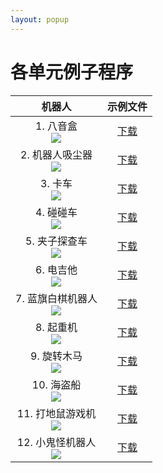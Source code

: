 ```yaml
---
layout: popup
---
```


# 各单元例子程序

|                                    机器人                                     |   示例文件    |
|:-----------------------------------------------------------------------------:|:-------------:|
|        1. 八音盒<br />![](/assets/images/edu/dream/dream1-3_orgol.jpg)        | [下载][ex_01] |
| 2. 机器人吸尘器<br />![](/assets/images/edu/dream/dream1-3_cleaningrobot.jpg) | [下载][ex_02] |
|         3. 卡车<br />![](/assets/images/edu/dream/dream1-3_truck.jpg)         | [下载][ex_03] |
|      4. 碰碰车<br />![](/assets/images/edu/dream/dream1-3_bumpercar.jpg)      | [下载][ex_04] |
|   5. 夹子探查车<br />![](/assets/images/edu/dream/dream1-3_probingcar.jpg)    | [下载][ex_05] |
|       6. 电吉他<br />![](/assets/images/edu/dream/dream1-3_guitar.jpg)        | [下载][ex_06] |
|  7. 蓝旗白棋机器人<br />![](/assets/images/edu/dream/dream1-3_flaggame.jpg)   | [下载][ex_07] |
|        8. 起重机<br />![](/assets/images/edu/dream/dream1-3_crane.jpg)        | [下载][ex_08] |
|      9. 旋转木马<br />![](/assets/images/edu/dream/dream1-3_basket.jpg)       | [下载][ex_09] |
|       10. 海盗船<br />![](/assets/images/edu/dream/dream1-3_viking.jpg)       | [下载][ex_10] |
|  11. 打地鼠游戏机<br />![](/assets/images/edu/dream/dream1-3_whacamole.jpg)   | [下载][ex_11] |
|    12. 小鬼怪机器人<br />![](/assets/images/edu/dream/dream1-3_goblin.jpg)    | [下载][ex_12] |


[ex_01]: https://robotis.s3.ap-northeast-2.amazonaws.com/support/cn/baggage_files/dream/dream_l3_orgel_cn.tsk
[ex_02]: https://robotis.s3.ap-northeast-2.amazonaws.com/support/cn/baggage_files/dream/dream_l3_cleanuprobot_cn.tsk
[ex_03]: https://robotis.s3.ap-northeast-2.amazonaws.com/support/cn/baggage_files/dream/dream_l3_truck_cn.tsk
[ex_04]: https://robotis.s3.ap-northeast-2.amazonaws.com/support/cn/baggage_files/dream/dream_l3_bumpercar_cn.tsk
[ex_05]: https://robotis.s3.ap-northeast-2.amazonaws.com/support/cn/baggage_files/dream/dream_l3_probingcar_cn.tsk
[ex_06]: https://robotis.s3.ap-northeast-2.amazonaws.com/support/cn/baggage_files/dream/dream_l3_guitar_cn.tsk
[ex_07]: https://robotis.s3.ap-northeast-2.amazonaws.com/support/cn/baggage_files/dream/dream_l3_flaggame_cn.tsk
[ex_08]: https://robotis.s3.ap-northeast-2.amazonaws.com/support/cn/baggage_files/dream/dream_l3_crane_cn.tsk
[ex_09]: https://robotis.s3.ap-northeast-2.amazonaws.com/support/cn/baggage_files/dream/dream_l3_drunkenbasket_cn.tsk
[ex_10]: https://robotis.s3.ap-northeast-2.amazonaws.com/support/cn/baggage_files/dream/dream_l3_viking_cn.tsk
[ex_11]: https://robotis.s3.ap-northeast-2.amazonaws.com/support/cn/baggage_files/dream/dream_l3_molehitting_cn.tsk
[ex_12]: https://robotis.s3.ap-northeast-2.amazonaws.com/support/cn/baggage_files/dream/dream_l3_babygoblin_cn.tsk

